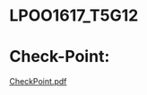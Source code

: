 # LPOO1617_T5G12


# Check-Point: 

[CheckPoint.pdf](https://github.com/bernardoleite/LPOO1617_T5G12/files/966923/CheckPoint.pdf)

